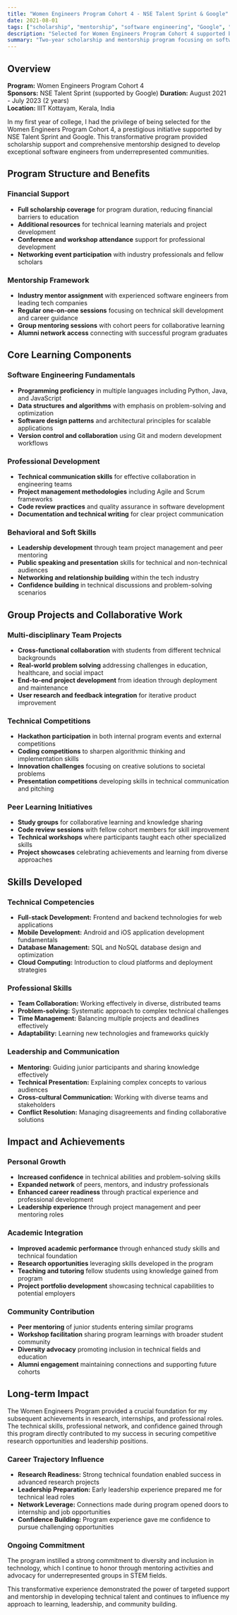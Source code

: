 ```yaml
---
title: "Women Engineers Program Cohort 4 - NSE Talent Sprint & Google"
date: 2021-08-01
tags: ["scholarship", "mentorship", "software engineering", "Google", "NSE Talent Sprint"]
description: "Selected for Women Engineers Program Cohort 4 supported by NSE Talent Sprint and Google, receiving scholarship and mentorship to become a better software engineer."
summary: "Two-year scholarship and mentorship program focusing on software engineering fundamentals, group projects, competitions, and professional skill development."
---
```


## Overview

**Program:** Women Engineers Program Cohort 4  
**Sponsors:** NSE Talent Sprint (supported by Google)
**Duration:** August 2021 - July 2023 (2 years)  
**Location:** IIIT Kottayam, Kerala, India

In my first year of college, I had the privilege of being selected for the Women Engineers Program Cohort 4, a prestigious initiative supported by NSE Talent Sprint and Google. This transformative program provided scholarship support and comprehensive mentorship designed to develop exceptional software engineers from underrepresented communities.

## Program Structure and Benefits

### Financial Support
- **Full scholarship coverage** for program duration, reducing financial barriers to education
- **Additional resources** for technical learning materials and project development
- **Conference and workshop attendance** support for professional development
- **Networking event participation** with industry professionals and fellow scholars

### Mentorship Framework
- **Industry mentor assignment** with experienced software engineers from leading tech companies
- **Regular one-on-one sessions** focusing on technical skill development and career guidance
- **Group mentoring sessions** with cohort peers for collaborative learning
- **Alumni network access** connecting with successful program graduates

## Core Learning Components

### Software Engineering Fundamentals
- **Programming proficiency** in multiple languages including Python, Java, and JavaScript
- **Data structures and algorithms** with emphasis on problem-solving and optimization
- **Software design patterns** and architectural principles for scalable applications
- **Version control and collaboration** using Git and modern development workflows

### Professional Development
- **Technical communication skills** for effective collaboration in engineering teams
- **Project management methodologies** including Agile and Scrum frameworks
- **Code review practices** and quality assurance in software development
- **Documentation and technical writing** for clear project communication

### Behavioral and Soft Skills
- **Leadership development** through team project management and peer mentoring
- **Public speaking and presentation** skills for technical and non-technical audiences
- **Networking and relationship building** within the tech industry
- **Confidence building** in technical discussions and problem-solving scenarios

## Group Projects and Collaborative Work

### Multi-disciplinary Team Projects
- **Cross-functional collaboration** with students from different technical backgrounds
- **Real-world problem solving** addressing challenges in education, healthcare, and social impact
- **End-to-end project development** from ideation through deployment and maintenance
- **User research and feedback integration** for iterative product improvement

### Technical Competitions
- **Hackathon participation** in both internal program events and external competitions
- **Coding competitions** to sharpen algorithmic thinking and implementation skills
- **Innovation challenges** focusing on creative solutions to societal problems
- **Presentation competitions** developing skills in technical communication and pitching

### Peer Learning Initiatives
- **Study groups** for collaborative learning and knowledge sharing
- **Code review sessions** with fellow cohort members for skill improvement
- **Technical workshops** where participants taught each other specialized skills
- **Project showcases** celebrating achievements and learning from diverse approaches

## Skills Developed

### Technical Competencies
- **Full-stack Development:** Frontend and backend technologies for web applications
- **Mobile Development:** Android and iOS application development fundamentals
- **Database Management:** SQL and NoSQL database design and optimization
- **Cloud Computing:** Introduction to cloud platforms and deployment strategies

### Professional Skills
- **Team Collaboration:** Working effectively in diverse, distributed teams
- **Problem-solving:** Systematic approach to complex technical challenges
- **Time Management:** Balancing multiple projects and deadlines effectively
- **Adaptability:** Learning new technologies and frameworks quickly

### Leadership and Communication
- **Mentoring:** Guiding junior participants and sharing knowledge effectively
- **Technical Presentation:** Explaining complex concepts to various audiences
- **Cross-cultural Communication:** Working with diverse teams and stakeholders
- **Conflict Resolution:** Managing disagreements and finding collaborative solutions

## Impact and Achievements

### Personal Growth
- **Increased confidence** in technical abilities and problem-solving skills
- **Expanded network** of peers, mentors, and industry professionals
- **Enhanced career readiness** through practical experience and professional development
- **Leadership experience** through project management and peer mentoring roles

### Academic Integration
- **Improved academic performance** through enhanced study skills and technical foundation
- **Research opportunities** leveraging skills developed in the program
- **Teaching and tutoring** fellow students using knowledge gained from program
- **Project portfolio development** showcasing technical capabilities to potential employers

### Community Contribution
- **Peer mentoring** of junior students entering similar programs
- **Workshop facilitation** sharing program learnings with broader student community
- **Diversity advocacy** promoting inclusion in technical fields and education
- **Alumni engagement** maintaining connections and supporting future cohorts

## Long-term Impact

The Women Engineers Program provided a crucial foundation for my subsequent achievements in research, internships, and professional roles. The technical skills, professional network, and confidence gained through this program directly contributed to my success in securing competitive research opportunities and leadership positions.

### Career Trajectory Influence
- **Research Readiness:** Strong technical foundation enabled success in advanced research projects
- **Leadership Preparation:** Early leadership experience prepared me for technical lead roles
- **Network Leverage:** Connections made during program opened doors to internship and job opportunities
- **Confidence Building:** Program experience gave me confidence to pursue challenging opportunities

### Ongoing Commitment
The program instilled a strong commitment to diversity and inclusion in technology, which I continue to honor through mentoring activities and advocacy for underrepresented groups in STEM fields.

This transformative experience demonstrated the power of targeted support and mentorship in developing technical talent and continues to influence my approach to learning, leadership, and community building.
